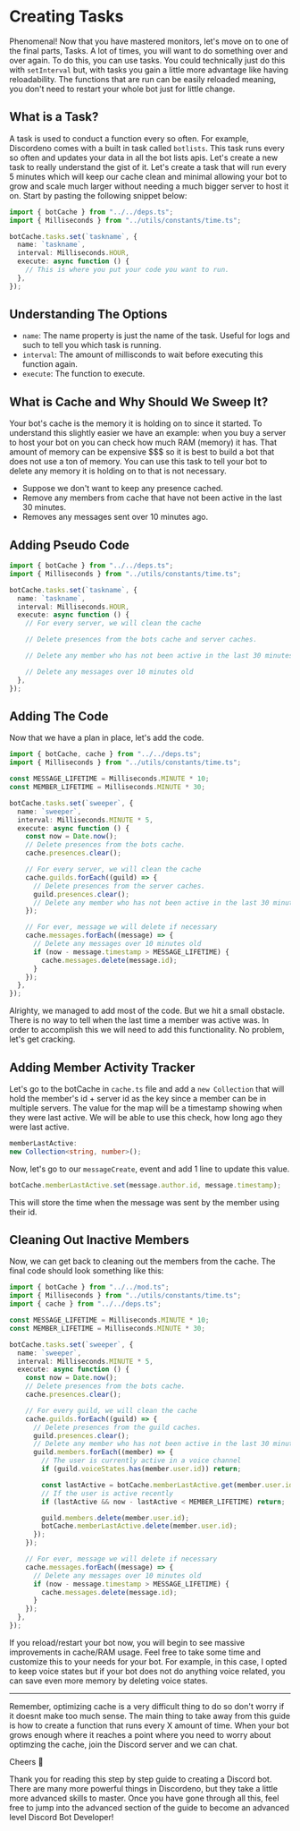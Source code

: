 # Creating Tasks

Phenomenal! Now that you have mastered monitors, let's move on to one of the
final parts, Tasks. A lot of times, you will want to do something over and over
again. To do this, you can use tasks. You could technically just do this with
`setInterval` but, with tasks you gain a little more advantage like having
reloadability. The functions that are run can be easily reloaded meaning, you
don't need to restart your whole bot just for little change.

## What is a Task?

A task is used to conduct a function every so often. For example, Discordeno
comes with a built in task called `botlists`. This task runs every so often and
updates your data in all the bot lists apis. Let's create a new task to really
understand the gist of it. Let's create a task that will run every 5 minutes
which will keep our cache clean and minimal allowing your bot to grow and scale
much larger without needing a much bigger server to host it on. Start by pasting
the following snippet below:

```ts
import { botCache } from "../../deps.ts";
import { Milliseconds } from "../utils/constants/time.ts";

botCache.tasks.set(`taskname`, {
  name: `taskname`,
  interval: Milliseconds.HOUR,
  execute: async function () {
    // This is where you put your code you want to run.
  },
});
```

## Understanding The Options

- `name`: The name property is just the name of the task. Useful for logs and
  such to tell you which task is running.
- `interval`: The amount of millisconds to wait before executing this function
  again.
- `execute`: The function to execute.

## What is Cache and Why Should We Sweep It?

Your bot's cache is the memory it is holding on to since it started. To
understand this slightly easier we have an example: when you buy a server to
host your bot on you can check how much RAM (memory) it has. That amount of
memory can be expensive $$$ so it is best to build a bot that does not use a ton
of memory. You can use this task to tell your bot to delete any memory it is
holding on to that is not necessary.

- Suppose we don't want to keep any presence cached.
- Remove any members from cache that have not been active in the last 30
  minutes.
- Removes any messages sent over 10 minutes ago.

## Adding Pseudo Code

```ts
import { botCache } from "../../deps.ts";
import { Milliseconds } from "../utils/constants/time.ts";

botCache.tasks.set(`taskname`, {
  name: `taskname`,
  interval: Milliseconds.HOUR,
  execute: async function () {
    // For every server, we will clean the cache

    // Delete presences from the bots cache and server caches.

    // Delete any member who has not been active in the last 30 minutes and is not currently in a voice channel

    // Delete any messages over 10 minutes old
  },
});
```

## Adding The Code

Now that we have a plan in place, let's add the code.

```ts
import { botCache, cache } from "../../deps.ts";
import { Milliseconds } from "../utils/constants/time.ts";

const MESSAGE_LIFETIME = Milliseconds.MINUTE * 10;
const MEMBER_LIFETIME = Milliseconds.MINUTE * 30;

botCache.tasks.set(`sweeper`, {
  name: `sweeper`,
  interval: Milliseconds.MINUTE * 5,
  execute: async function () {
    const now = Date.now();
    // Delete presences from the bots cache.
    cache.presences.clear();

    // For every server, we will clean the cache
    cache.guilds.forEach((guild) => {
      // Delete presences from the server caches.
      guild.presences.clear();
      // Delete any member who has not been active in the last 30 minutes and is not currently in a voice channel
    });

    // For ever, message we will delete if necessary
    cache.messages.forEach((message) => {
      // Delete any messages over 10 minutes old
      if (now - message.timestamp > MESSAGE_LIFETIME) {
        cache.messages.delete(message.id);
      }
    });
  },
});
```

Alrighty, we managed to add most of the code. But we hit a small obstacle. There
is no way to tell when the last time a member was active was. In order to
accomplish this we will need to add this functionality. No problem, let's get
cracking.

## Adding Member Activity Tracker

Let's go to the botCache in `cache.ts` file and add a `new Collection` that will
hold the member's id + server id as the key since a member can be in multiple
servers. The value for the map will be a timestamp showing when they were last
active. We will be able to use this check, how long ago they were last active.

```ts
memberLastActive:
new Collection<string, number>();
```

Now, let's go to our `messageCreate`, event and add 1 line to update this value.

```ts
botCache.memberLastActive.set(message.author.id, message.timestamp);
```

This will store the time when the message was sent by the member using their id.

## Cleaning Out Inactive Members

Now, we can get back to cleaning out the members from the cache. The final code
should look something like this:

```ts
import { botCache } from "../../mod.ts";
import { Milliseconds } from "../utils/constants/time.ts";
import { cache } from "../../deps.ts";

const MESSAGE_LIFETIME = Milliseconds.MINUTE * 10;
const MEMBER_LIFETIME = Milliseconds.MINUTE * 30;

botCache.tasks.set(`sweeper`, {
  name: `sweeper`,
  interval: Milliseconds.MINUTE * 5,
  execute: async function () {
    const now = Date.now();
    // Delete presences from the bots cache.
    cache.presences.clear();

    // For every guild, we will clean the cache
    cache.guilds.forEach((guild) => {
      // Delete presences from the guild caches.
      guild.presences.clear();
      // Delete any member who has not been active in the last 30 minutes and is not currently in a voice channel
      guild.members.forEach((member) => {
        // The user is currently active in a voice channel
        if (guild.voiceStates.has(member.user.id)) return;

        const lastActive = botCache.memberLastActive.get(member.user.id);
        // If the user is active recently
        if (lastActive && now - lastActive < MEMBER_LIFETIME) return;

        guild.members.delete(member.user.id);
        botCache.memberLastActive.delete(member.user.id);
      });
    });

    // For ever, message we will delete if necessary
    cache.messages.forEach((message) => {
      // Delete any messages over 10 minutes old
      if (now - message.timestamp > MESSAGE_LIFETIME) {
        cache.messages.delete(message.id);
      }
    });
  },
});
```

If you reload/restart your bot now, you will begin to see massive improvements
in cache/RAM usage. Feel free to take some time and customize this to your needs
for your bot. For example, in this case, I opted to keep voice states but if
your bot does not do anything voice related, you can save even more memory by
deleting voice states.

---

Remember, optimizing cache is a very difficult thing to do so don't worry if it
doesnt make too much sense. The main thing to take away from this guide is how
to create a function that runs every X amount of time. When your bot grows
enough where it reaches a point where you need to worry about optimzing the
cache, join the Discord server and we can chat.

Cheers 🎉

Thank you for reading this step by step guide to creating a Discord bot. There
are many more powerful things in Discordeno, but they take a little more
advanced skills to master. Once you have gone through all this, feel free to
jump into the advanced section of the guide to become an advanced level Discord
Bot Developer!
